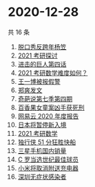# 2020-12-28

共 16 条

<!-- BEGIN -->
<!-- 最后更新时间 Mon Dec 28 2020 12:13:36 GMT+0800 (CST) -->
1. [脱口秀反跨年杨笠](https://www.zhihu.com/search?q=杨笠)
1. [2021 考研探讨](https://www.zhihu.com/search?q=考研)
1. [进击的巨人第四话](https://www.zhihu.com/search?q=进击的巨人)
1. [2021 考研数学难度如何？](https://www.zhihu.com/search?q=考研数学)
1. [王一博被报假警](https://www.zhihu.com/search?q=王一博)
1. [郑爽发文](https://www.zhihu.com/search?q=郑爽)
1. [奇葩说第七季第四期](https://www.zhihu.com/search?q=奇葩说)
1. [百香果女童案凶手获死刑](https://www.zhihu.com/search?q=百香果女童)
1. [网易云 2020 年度报告](https://www.zhihu.com/search?q=网易云)
1. [日本将暂停新入境](https://www.zhihu.com/search?q=日本)
1. [2021 考研数学](https://www.zhihu.com/search?q=考研数学)
1. [独行侠 51 分狂胜快船](https://www.zhihu.com/search?q=快船)
1. [三星手机国内销量](https://www.zhihu.com/search?q=三星)
1. [C 罗当选世纪最佳球员](https://www.zhihu.com/search?q=c罗)
1. [小米将取消附送充电器](https://www.zhihu.com/search?q=小米取消充电器)
1. [深圳无症状感染者](https://www.zhihu.com/search?q=深圳新增)
<!-- END -->
